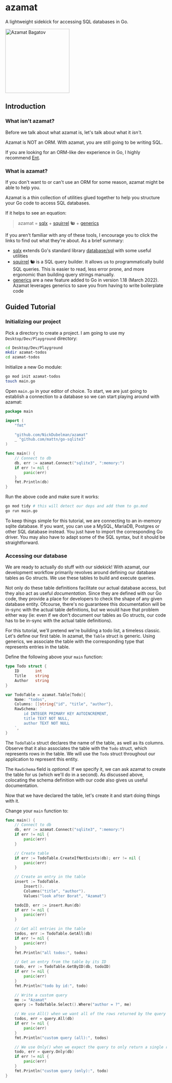 # azamat

A lightweight sidekick for accessing SQL databases in Go.

<img src="https://upload.wikimedia.org/wikipedia/commons/e/e5/Ken_Davitian_2010.jpg" alt="Azamat Bagatov" width="200"/>

## Introduction

### What isn't azamat?

Before we talk about what azamat is, let's talk about what it _isn't_.

Azamat is NOT an ORM. With azamat, you are still going to be writing SQL.

If you are looking for an ORM-like dev experience in Go, I highly recommend [Ent](https://entgo.io/).

### What is azamat?

If you don't want to or can't use an ORM for some reason, azamat might be able to help you.

Azamat is a thin collection of utilities glued together to help you structure your Go code to access SQL databases.

If it helps to see an equation:

> azamat = [sqlx](https://github.com/jmoiron/sqlx) + [squirrel](https://github.com/Masterminds/squirrel) 🐿 + [generics](https://go.dev/doc/tutorial/generics)

If you aren't familiar with any of these tools, I encourage you to click the links to find out what they're about. As a brief summary:

- [sqlx](https://github.com/jmoiron/sqlx) extends Go's standard library [database/sql](https://pkg.go.dev/database/sql) with some useful utilities
- [squirrel](https://github.com/Masterminds/squirrel) 🐿 is a SQL query builder. It allows us to programmatically build SQL queries. This is easier to read, less error prone, and more ergonomic than building query strings manually.
- [generics](https://go.dev/doc/tutorial/generics) are a new feature added to Go in version 1.18 (March 2022). Azamat leverages generics to save you from having to write boilerplate code

## Guided Tutorial

### Initializing our project

Pick a directory to create a project. I am going to use my `Desktop/Dev/Playground` directory:

```sh
cd Desktop/Dev/Playground
mkdir azamat-todos
cd azamat-todos
```

Initialize a new Go module:

```sh
go mod init azamat-todos
touch main.go
```

Open `main.go` in your editor of choice. To start, we are just going to establish a connection to a database so we can start playing around with azamat:

```go
package main

import (
    "fmt"

    "github.com/NickDubelman/azamat"
    _ "github.com/mattn/go-sqlite3"
)

func main() {
    // Connect to db
    db, err := azamat.Connect("sqlite3", ":memory:")
    if err != nil {
        panic(err)
    }
    fmt.Println(db)
}
```

Run the above code and make sure it works:

```sh
go mod tidy # this will detect our deps and add them to go.mod
go run main.go
```

To keep things simple for this tutorial, we are connecting to an in-memory sqlite database. If you want, you can use a MySQL, MariaDB, Postgres or other SQL database instead. You just have to import the corresponding Go driver. You may also have to adapt some of the SQL syntax, but it should be straightforward.

### Accessing our database

We are ready to actually do stuff with our sidekick! With azamat, our development workflow primarily revolves around defining our database tables as Go structs. We use these tables to build and execute queries.

Not only do these table definitions facilitate our actual database access, but they also act as useful _documentation_. Since they are defined with our Go code, they provide a place for developers to check the shape of any given database entity. Ofcourse, there's no guaranteee this documentation will be in-sync with the actual table definitions, but we would have that problem either way (ie: even if we don't document our tables as Go structs, our code has to be in-sync with the actual table definitions).

For this tutorial, we'll pretend we're building a todo list, a timeless classic. Let's define our first table. In azamat, the `Table` struct is generic. Using generics, we associate the table with the corresponding type that represents entries in the table.

Define the following above your `main` function:

```go
type Todo struct {
    ID       int
    Title    string
    Author   string
}

var TodoTable = azamat.Table[Todo]{
    Name: "todos",
    Columns: []string{"id", "title", "author"},
    RawSchema: `
        id INTEGER PRIMARY KEY AUTOINCREMENT,
        title TEXT NOT NULL,
        author TEXT NOT NULL
    `,
}
```

The `TodoTable` struct declares the name of the table, as well as its columns. Observe that it also associates the table with the `Todo` struct, which represents rows in the table. We will use the `Todo` struct throughout our application to represent this entity.

The `RawSchema` field is _optional_. If we specify it, we can ask azamat to create the table for us (which we'll do in a second). As discussed above, colocating the schema definition with our code also gives us useful documentation.

Now that we have declared the table, let's create it and start doing things with it.

Change your `main` function to:

```go
func main() {
    // Connect to db
    db, err := azamat.Connect("sqlite3", ":memory:")
    if err != nil {
        panic(err)
    }

    // Create table
    if err := TodoTable.CreateIfNotExists(db); err != nil {
        panic(err)
    }

    // Create an entry in the table
    insert := TodoTable.
        Insert().
        Columns("title", "author").
        Values("look after Borat", "Azamat")

    todoID, err := insert.Run(db)
    if err != nil {
        panic(err)
    }

    // Get all entries in the table
    todos, err := TodoTable.GetAll(db)
    if err != nil {
        panic(err)
    }
    fmt.Println("all todos:", todos)

    // Get an entry from the table by its ID
    todo, err := TodoTable.GetByID(db, todoID)
    if err != nil {
        panic(err)
    }
    fmt.Println("todo by id:", todo)

    // Write a custom query
    me := "Azamat"
    query := TodoTable.Select().Where("author = ?", me)

    // We use All() when we want all of the rows returned by the query
    todos, err = query.All(db)
    if err != nil {
        panic(err)
    }
    fmt.Println("custom query (all):", todos)

    // We use Only() when we expect the query to only return a single row
    todo, err = query.Only(db)
    if err != nil {
        panic(err)
    }
    fmt.Println("custom query (only):", todo)
}
```
